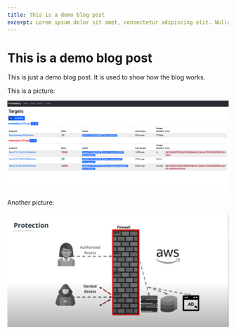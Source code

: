 ```yaml
---
title: This is a demo blog post
excerpt: Lorem ipsum dolor sit amet, consectetur adipiscing elit. Nullam eget felis vi
---
```


# This is a demo blog post

This is just a demo blog post. It is used to show how the blog works.

This is a picture:

![This is a picture](targets.png)

Another picture:

![](protection.png)
